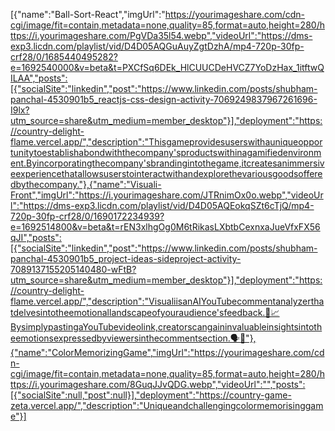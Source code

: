 [{"name":"Ball-Sort-React","imgUrl":"https://yourimageshare.com/cdn-cgi/image/fit=contain,metadata=none,quality=85,format=auto,height=280/https://i.yourimageshare.com/PgVDa35l54.webp","videoUrl":"https://dms-exp3.licdn.com/playlist/vid/D4D05AQGuAuyZgtDzhA/mp4-720p-30fp-crf28/0/1685440495282?e=1692540000&v=beta&t=PXCfSq6DEk_HlCUUCDeHVCZ7YoDzHax_1itftwQILAA","posts":[{"socialSite":"linkedin","post":"https://www.linkedin.com/posts/shubham-panchal-4530901b5_reactjs-css-design-activity-7069249837967261696-I9lx?utm_source=share&utm_medium=member_desktop"}],"deployment":"https://country-delight-flame.vercel.app/","description":"Thisgameprovidesuserswithauniqueopportunitytoestablishabondwiththecompany'sproductswithinagamifiedenvironment.Byincorporatingthecompany'sbrandingintothegame,itcreatesanimmersiveexperiencethatallowsuserstointeractwithandexplorethevariousgoodsofferedbythecompany."},{"name":"Visuali-Front","imgUrl":"https://i.yourimageshare.com/JTRnimOx0o.webp","videoUrl":"https://dms-exp3.licdn.com/playlist/vid/D4D05AQEokqSZt6cTjQ/mp4-720p-30fp-crf28/0/1690172234939?e=1692514800&v=beta&t=rEN3xlhgOg0M6tRikasLXbtbCexnxaJueVfxFX56qJI","posts":[{"socialSite":"linkedin","post":"https://www.linkedin.com/posts/shubham-panchal-4530901b5_project-ideas-sideproject-activity-7089137155205140480-wFtB?utm_source=share&utm_medium=member_desktop"}],"deployment":"https://country-delight-flame.vercel.app/","description":"VisualiisanAIYouTubecommentanalyzerthatdelvesintotheemotionallandscapeofyouraudience'sfeedback.🤖📈BysimplypastingaYouTubevideolink,creatorscangaininvaluableinsightsintotheemotionsexpressedbyviewersinthecommentsection.🗣️📝"},{"name":"ColorMemorizingGame","imgUrl":"https://yourimageshare.com/cdn-cgi/image/fit=contain,metadata=none,quality=85,format=auto,height=280/https://i.yourimageshare.com/8GuqJJvQDG.webp","videoUrl":"","posts":[{"socialSite":null,"post":null}],"deployment":"https://country-game-zeta.vercel.app/","description":"Uniqueandchallengingcolormemorisinggame"}]
